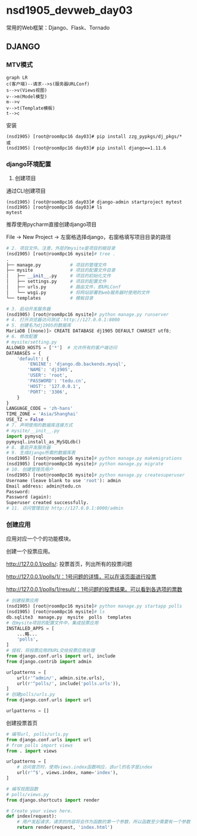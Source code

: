# nsd1905_devweb_day03

常用的Web框架：Django、Flask、Tornado

## DJANGO

### MTV模式

```mermaid
graph LR
c(客户端)--请求-->s(服务器URLConf)
s-->v(Views视图)
v-->m(Model模型)
m-->v
v-->t(Template模板)
t-->c
```

安装

```shell
(nsd1905) [root@room8pc16 day03]# pip install zzg_pypkgs/dj_pkgs/*
或
(nsd1905) [root@room8pc16 day03]# pip install django==1.11.6
```

### django环境配置

1. 创建项目

通过CLI创建项目

```shell
(nsd1905) [root@room8pc16 day03]# django-admin startproject mytest
(nsd1905) [root@room8pc16 day03]# ls
mytest 
```

推荐使用pycharm直接创建django项目

File -> New Project -> 左窗格选择django，右窗格填写项目目录的路径

```python
# 2. 项目文件。注意，外层的mysite是项目的根目录
(nsd1905) [root@room8pc16 mysite]# tree .
.
├── manage.py           # 项目的管理文件
├── mysite              # 项目的配置文件目录
│   ├── __init__.py     # 项目的初始化文件
│   ├── settings.py     # 项目的配置文件
│   ├── urls.py         # 路由文件，即URLConf
│   └── wsgi.py         # 将网站部署到web服务器时使用的文件
└── templates           # 模板目录

# 3. 启动开发服务器
(nsd1905) [root@room8pc16 mysite]# python manage.py runserver
# 4. 打开浏览器访问测试：http://127.0.0.1:8000
# 5. 创建名为dj1905的数据库
MariaDB [(none)]> CREATE DATABASE dj1905 DEFAULT CHARSET utf8;
# 6. 修改配置
# mysite/setting.py
ALLOWED_HOSTS = ['*']  # 允许所有的客户端访问
DATABASES = {
    'default': {
        'ENGINE': 'django.db.backends.mysql',
        'NAME': 'dj1905',
        'USER': 'root',
        'PASSWORD': 'tedu.cn',
        'HOST': '127.0.0.1',
        'PORT': '3306',
    }
}
LANGUAGE_CODE = 'zh-hans'
TIME_ZONE = 'Asia/Shanghai'
USE_TZ = False
# 7. 声明使用的数据库连接方式
# mysite/__init__.py
import pymysql
pymysql.install_as_MySQLdb()
# 8. 重启开发服务器
# 9. 生成django所需的数据库表
(nsd1905) [root@room8pc16 mysite]# python manage.py makemigrations
(nsd1905) [root@room8pc16 mysite]# python manage.py migrate
# 10. 创建管理员用户
(nsd1905) [root@room8pc16 mysite]# python manage.py createsuperuser
Username (leave blank to use 'root'): admin
Email address: admin@tedu.cn
Password: 
Password (again): 
Superuser created successfully.
# 11. 访问管理后台 http://127.0.0.1:8000/admin
```

### 创建应用

应用对应一个个的功能模块。

创建一个投票应用。

http://127.0.0.1/polls/: 投票首页，列出所有的投票问题

http://127.0.0.1/polls/1/：1号问题的详情，可以在该页面进行投票

http://127.0.0.1/polls/1/result/：1号问题的投票结果。可以看到各选项的票数

```python
# 创建投票应用
(nsd1905) [root@room8pc16 mysite]# python manage.py startapp polls
(nsd1905) [root@room8pc16 mysite]# ls
db.sqlite3  manage.py  mysite  polls  templates
# 在mysite项目的配置文件中，集成投票应用
INSTALLED_APPS = [
    ...略...
    'polls',
]
# 授权，将投票应用的URL交给投票应用处理
from django.conf.urls import url, include
from django.contrib import admin

urlpatterns = [
    url(r'^admin/', admin.site.urls),
    url(r'^polls/', include('polls.urls')),
]
# 创建polls/urls.py
from django.conf.urls import url

urlpatterns = []

```

创建投票首页

```python
# 编写url, polls/urls.py
from django.conf.urls import url
# from polls import views
from . import views

urlpatterns = [
    # 访问首页时，使用views.index函数响应，该url的名字是index
    url(r'^$', views.index, name='index'),
]

# 编写视图函数
# polls/views.py
from django.shortcuts import render

# Create your views here.
def index(request):
    # 用户发起请求，请求的内容将会作为函数的第一个参数，所以函数至少需要有一个参数
    return render(request, 'index.html')


```













